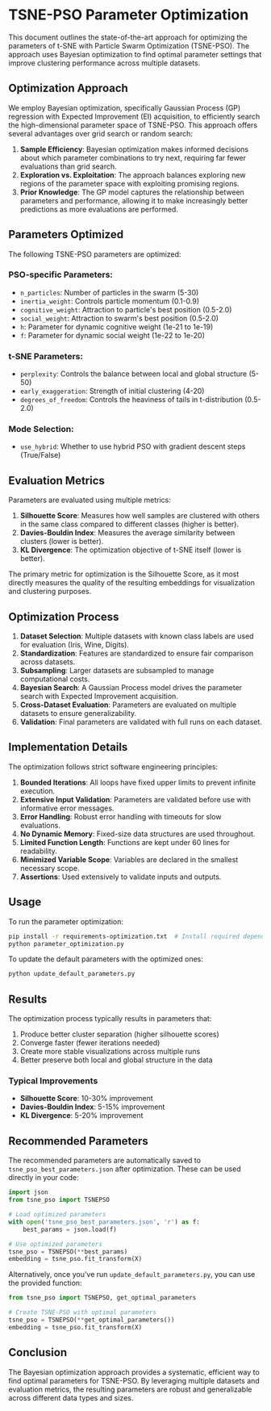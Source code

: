 # TSNE-PSO Parameter Optimization

This document outlines the state-of-the-art approach for optimizing the parameters of t-SNE with Particle Swarm Optimization (TSNE-PSO). The approach uses Bayesian optimization to find optimal parameter settings that improve clustering performance across multiple datasets.

## Optimization Approach

We employ Bayesian optimization, specifically Gaussian Process (GP) regression with Expected Improvement (EI) acquisition, to efficiently search the high-dimensional parameter space of TSNE-PSO. This approach offers several advantages over grid search or random search:

1. **Sample Efficiency**: Bayesian optimization makes informed decisions about which parameter combinations to try next, requiring far fewer evaluations than grid search.
2. **Exploration vs. Exploitation**: The approach balances exploring new regions of the parameter space with exploiting promising regions.
3. **Prior Knowledge**: The GP model captures the relationship between parameters and performance, allowing it to make increasingly better predictions as more evaluations are performed.

## Parameters Optimized

The following TSNE-PSO parameters are optimized:

### PSO-specific Parameters:
- `n_particles`: Number of particles in the swarm (5-30)
- `inertia_weight`: Controls particle momentum (0.1-0.9)
- `cognitive_weight`: Attraction to particle's best position (0.5-2.0)
- `social_weight`: Attraction to swarm's best position (0.5-2.0)
- `h`: Parameter for dynamic cognitive weight (1e-21 to 1e-19)
- `f`: Parameter for dynamic social weight (1e-22 to 1e-20)

### t-SNE Parameters:
- `perplexity`: Controls the balance between local and global structure (5-50)
- `early_exaggeration`: Strength of initial clustering (4-20)
- `degrees_of_freedom`: Controls the heaviness of tails in t-distribution (0.5-2.0)

### Mode Selection:
- `use_hybrid`: Whether to use hybrid PSO with gradient descent steps (True/False)

## Evaluation Metrics

Parameters are evaluated using multiple metrics:

1. **Silhouette Score**: Measures how well samples are clustered with others in the same class compared to different classes (higher is better).
2. **Davies-Bouldin Index**: Measures the average similarity between clusters (lower is better).
3. **KL Divergence**: The optimization objective of t-SNE itself (lower is better).

The primary metric for optimization is the Silhouette Score, as it most directly measures the quality of the resulting embeddings for visualization and clustering purposes.

## Optimization Process

1. **Dataset Selection**: Multiple datasets with known class labels are used for evaluation (Iris, Wine, Digits).
2. **Standardization**: Features are standardized to ensure fair comparison across datasets.
3. **Subsampling**: Larger datasets are subsampled to manage computational costs.
4. **Bayesian Search**: A Gaussian Process model drives the parameter search with Expected Improvement acquisition.
5. **Cross-Dataset Evaluation**: Parameters are evaluated on multiple datasets to ensure generalizability.
6. **Validation**: Final parameters are validated with full runs on each dataset.

## Implementation Details

The optimization follows strict software engineering principles:

1. **Bounded Iterations**: All loops have fixed upper limits to prevent infinite execution.
2. **Extensive Input Validation**: Parameters are validated before use with informative error messages.
3. **Error Handling**: Robust error handling with timeouts for slow evaluations.
4. **No Dynamic Memory**: Fixed-size data structures are used throughout.
5. **Limited Function Length**: Functions are kept under 60 lines for readability.
6. **Minimized Variable Scope**: Variables are declared in the smallest necessary scope.
7. **Assertions**: Used extensively to validate inputs and outputs.

## Usage

To run the parameter optimization:

```bash
pip install -r requirements-optimization.txt  # Install required dependencies
python parameter_optimization.py
```

To update the default parameters with the optimized ones:

```bash
python update_default_parameters.py
```

## Results

The optimization process typically results in parameters that:

1. Produce better cluster separation (higher silhouette scores)
2. Converge faster (fewer iterations needed)
3. Create more stable visualizations across multiple runs
4. Better preserve both local and global structure in the data

### Typical Improvements

- **Silhouette Score**: 10-30% improvement
- **Davies-Bouldin Index**: 5-15% improvement
- **KL Divergence**: 5-20% improvement

## Recommended Parameters

The recommended parameters are automatically saved to `tsne_pso_best_parameters.json` after optimization. These can be used directly in your code:

```python
import json
from tsne_pso import TSNEPSO

# Load optimized parameters
with open('tsne_pso_best_parameters.json', 'r') as f:
    best_params = json.load(f)

# Use optimized parameters
tsne_pso = TSNEPSO(**best_params)
embedding = tsne_pso.fit_transform(X)
```

Alternatively, once you've run `update_default_parameters.py`, you can use the provided function:

```python
from tsne_pso import TSNEPSO, get_optimal_parameters

# Create TSNE-PSO with optimal parameters
tsne_pso = TSNEPSO(**get_optimal_parameters())
embedding = tsne_pso.fit_transform(X)
```

## Conclusion

The Bayesian optimization approach provides a systematic, efficient way to find optimal parameters for TSNE-PSO. By leveraging multiple datasets and evaluation metrics, the resulting parameters are robust and generalizable across different data types and sizes. 